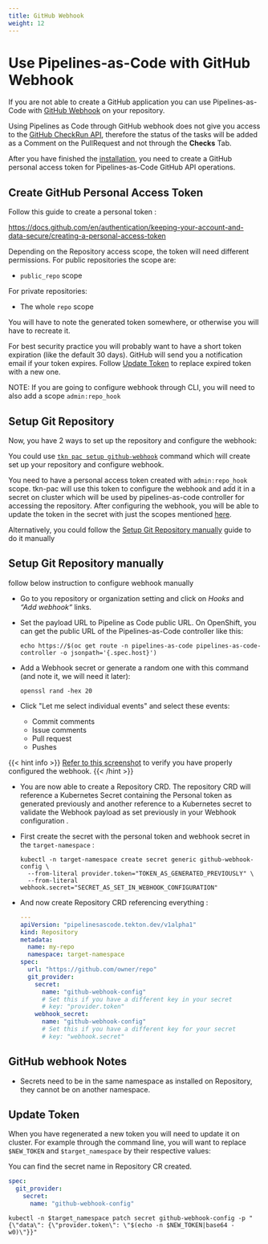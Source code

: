 ```yaml
---
title: GitHub Webhook
weight: 12
---
```


# Use Pipelines-as-Code with GitHub Webhook

If you are not able to create a GitHub application you can use Pipelines-as-Code with [GitHub Webhook](https://docs.github.com/en/developers/webhooks-and-events/webhooks/creating-webhooks) on your repository.

Using Pipelines as Code through GitHub webhook does not give you access to the
[GitHub CheckRun
API](https://docs.github.com/en/rest/guides/getting-started-with-the-checks-api),
therefore the status of
the tasks will be added as a Comment on the PullRequest and not through the **Checks** Tab.

After you have finished the [installation](/docs/install/installation), you need to create
a GitHub personal access token for Pipelines-as-Code GitHub API operations.

## Create GitHub Personal Access Token

Follow this guide to create a personal token :

<https://docs.github.com/en/authentication/keeping-your-account-and-data-secure/creating-a-personal-access-token>

Depending on the Repository access scope, the token will need different permissions.
For public repositories the scope are:

* `public_repo` scope

For private repositories:

* The whole `repo` scope

You will have to note the generated token somewhere, or otherwise you will have to recreate it.

For best security practice you will probably want to have a short token
expiration (like the default 30 days). GitHub will send you a notification email
if your token expires. Follow [Update Token](#update-token) to replace expired token with a new one.

NOTE: If you are going to configure webhook through CLI, you will need to also add a scope `admin:repo_hook`

## Setup Git Repository

Now, you have 2 ways to set up the repository and configure the webhook:

You could use [`tkn pac setup github-webhook`](/docs/guide/cli) command which
  will create set up your repository and configure webhook.

  You need to have a personal access token created with `admin:repo_hook` scope. tkn-pac will use this token to configure the
webhook and add it in a secret on cluster which will be used by pipelines-as-code controller for accessing the repository.
After configuring the webhook, you will be able to update the token in the secret with just the scopes mentioned [here](#create-github-personal-access-token).

Alternatively, you could follow the [Setup Git Repository manually](#setup-git-repository-manually) guide to do it manually

## Setup Git Repository manually

follow below instruction to configure webhook manually

* Go to you repository or organization setting and click on *Hooks* and *“Add webhook“* links.

* Set the payload URL to Pipeline as Code public URL. On OpenShift, you can get the public URL of the Pipelines-as-Code controller like this:

  ```shell
  echo https://$(oc get route -n pipelines-as-code pipelines-as-code-controller -o jsonpath='{.spec.host}')
  ```

* Add a Webhook secret or generate a random one with this command (and note it, we will need it later):

  ```shell
  openssl rand -hex 20
  ```

* Click "Let me select individual events" and select these events:
  * Commit comments
  * Issue comments
  * Pull request
  * Pushes

{{< hint info >}}
[Refer to this screenshot](/images/pac-direct-webhook-create.png) to verify you have properly configured the webhook.
{{< /hint >}}

* You are now able to create a Repository CRD. The repository CRD will reference a
  Kubernetes Secret containing the Personal token as generated previously and another reference to a Kubernetes secret to validate the Webhook payload as set previously in your Webhook configuration .

* First create the secret with the personal token and webhook secret in the `target-namespace` :

  ```shell
  kubectl -n target-namespace create secret generic github-webhook-config \
    --from-literal provider.token="TOKEN_AS_GENERATED_PREVIOUSLY" \
    --from-literal webhook.secret="SECRET_AS_SET_IN_WEBHOOK_CONFIGURATION"
  ```

* And now create Repository CRD referencing everything :

  ```yaml
  ---
  apiVersion: "pipelinesascode.tekton.dev/v1alpha1"
  kind: Repository
  metadata:
    name: my-repo
    namespace: target-namespace
  spec:
    url: "https://github.com/owner/repo"
    git_provider:
      secret:
        name: "github-webhook-config"
        # Set this if you have a different key in your secret
        # key: "provider.token"
      webhook_secret:
        name: "github-webhook-config"
        # Set this if you have a different key for your secret
        # key: "webhook.secret"
  ```

## GitHub webhook Notes

* Secrets need to be in the same namespace as installed on Repository, they cannot be on another namespace.

## Update Token

When you have regenerated a new token you will need to  update it on cluster.
For example through the command line, you will want to replace `$NEW_TOKEN` and `$target_namespace` by their respective values:

You can find the secret name in Repository CR created.

  ```yaml
  spec:
    git_provider:
      secret:
        name: "github-webhook-config"
  ```

```shell
kubectl -n $target_namespace patch secret github-webhook-config -p "{\"data\": {\"provider.token\": \"$(echo -n $NEW_TOKEN|base64 -w0)\"}}"
```
